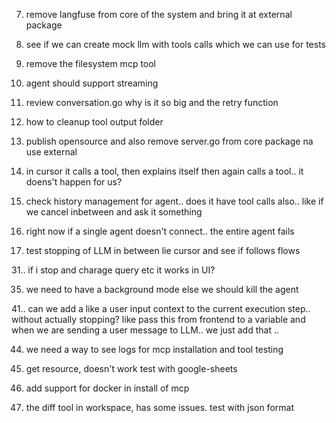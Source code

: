 7. remove langfuse from core of the system and bring it at external package

9. see if we can create mock llm with tools calls which we can use for tests 

10. remove the filesystem mcp tool

12. agent should support streaming

13. review conversation.go why is it so big and the retry function

15. how to cleanup tool output folder

16. publish opensource and also remove server.go from core package na use external

21. in cursor it calls a tool, then explains itself then again calls a tool.. it doens't happen for us?

23. check history management for agent.. does it have tool calls also.. like if we cancel inbetween and ask it something

25. right now if a single agent doesn't connect.. the entire agent fails

30. test stopping of LLM in between lie cursor and see if follows flows

31.. if i stop and charage query etc it works in UI?

35. we need to have a background mode else we should kill   the agent

41.. can we add a like a user input context to the current execution step.. without actually stopping? 
like pass this from frontend to a variable and when we are sending a user message to LLM.. we just add that .. 

44. we need a way to see logs for mcp installation and tool testing


51. get resource, doesn't work test with google-sheets

52. add support for docker in install of mcp

53. the diff tool in workspace, has some issues. test with json format